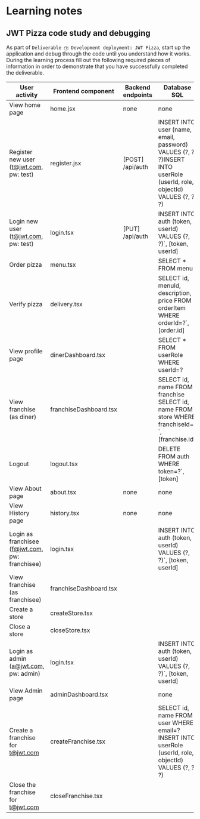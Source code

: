 # Learning notes

## JWT Pizza code study and debugging

As part of `Deliverable ⓵ Development deployment: JWT Pizza`, start up the application and debug through the code until you understand how it works. During the learning process fill out the following required pieces of information in order to demonstrate that you have successfully completed the deliverable.

| User activity                                       | Frontend component | Backend endpoints | Database SQL |
| --------------------------------------------------- | ------------------ | ----------------- | ------------ |
| View home page                                      |    home.jsx                |          none         |          none    |
| Register new user<br/>(t@jwt.com, pw: test)         |           register.jsx         |             [POST] /api/auth      |    INSERT INTO user (name, email, password) VALUES (?, ?, ?)INSERT INTO userRole (userId, role, objectId) VALUES (?, ?, ?)          |
| Login new user<br/>(t@jwt.com, pw: test)            |          login.tsx          |      [PUT] /api/auth             |  INSERT INTO auth (token, userId) VALUES (?, ?)`, [token, userId]            |
| Order pizza                                         |   menu.tsx                 |                   |        SELECT * FROM menu      |
| Verify pizza                                        |    delivery.tsx                |                   |       SELECT id, menuId, description, price FROM orderItem WHERE orderId=?`, [order.id]       |
| View profile page                                   |  dinerDashboard.tsx                  |                   |       SELECT * FROM userRole WHERE userId=?      |
| View franchise<br/>(as diner)                       |      franchiseDashboard.tsx              |                   |       SELECT id, name FROM franchise   SELECT id, name FROM store WHERE franchiseId=?`, [franchise.id]     |
| Logout                                              |   logout.tsx                 |                   |       DELETE FROM auth WHERE token=?`, [token]       |
| View About page                                     |     about.tsx               |           none        |        none      |
| View History page                                   |     history.tsx               |       none            |        none      |
| Login as franchisee<br/>(f@jwt.com, pw: franchisee) |     login.tsx               |                   |         INSERT INTO auth (token, userId) VALUES (?, ?)`, [token, userId]     |
| View franchise<br/>(as franchisee)                  |    franchiseDashboard.tsx                |                  |              |
| Create a store                                      |      createStore.tsx              |                   |              |
| Close a store                                       |     closeStore.tsx               |                   |              |
| Login as admin<br/>(a@jwt.com, pw: admin)           |             login.tsx       |                   |         INSERT INTO auth (token, userId) VALUES (?, ?)`, [token, userId]     |
| View Admin page                                     |     adminDashboard.tsx                 |                 |         none     | none
| Create a franchise for t@jwt.com                    |    createFranchise.tsx                |                   |        SELECT id, name FROM user WHERE email=?    INSERT INTO userRole (userId, role, objectId) VALUES (?, ?, ?)    |
| Close the franchise for t@jwt.com                   |     closeFranchise.tsx               |                   |              |
